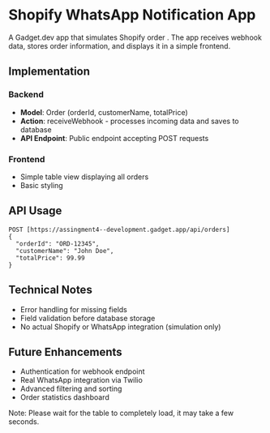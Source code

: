 # Shopify WhatsApp Notification App

A Gadget.dev app that simulates Shopify order . The app receives webhook data, stores order information, and displays it in a simple frontend.

## Implementation

### Backend
- **Model**: Order (orderId, customerName, totalPrice)
- **Action**: receiveWebhook - processes incoming data and saves to database
- **API Endpoint**: Public endpoint accepting POST requests

### Frontend
- Simple table view displaying all orders
- Basic styling

## API Usage

```
POST [https://assingment4--development.gadget.app/api/orders]
{
  "orderId": "ORD-12345",
  "customerName": "John Doe",
  "totalPrice": 99.99
}
```

## Technical Notes
- Error handling for missing fields
- Field validation before database storage
- No actual Shopify or WhatsApp integration (simulation only)

## Future Enhancements
- Authentication for webhook endpoint
- Real WhatsApp integration via Twilio
- Advanced filtering and sorting
- Order statistics dashboard

Note: Please wait for the table to completely load, it may take a few seconds.
